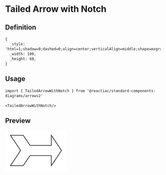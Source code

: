 # Tailed Arrow with Notch

## Definition

```
{
  _style: 'html=1;shadow=0;dashed=0;align=center;verticalAlign=middle;shape=mxgraph.arrows2.tailedNotchedArrow;dy1=10;dx1=20;notch=20;arrowHead=20;dx2=25;dy2=30;',
  _width: 100,
  _height: 60,
}
```

## Usage

```
import { TailedArrowWithNotch } from '@reactiac/standard-components-diagrams/arrows2'

<TailedArrowWithNotch/>
```

## Preview

<img src="./tailed-arrow-with-notch.png" width="200"/>
